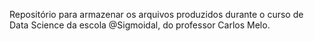 Repositório para armazenar os arquivos produzidos durante o curso de Data Science da escola @Sigmoidal, do professor Carlos Melo.

